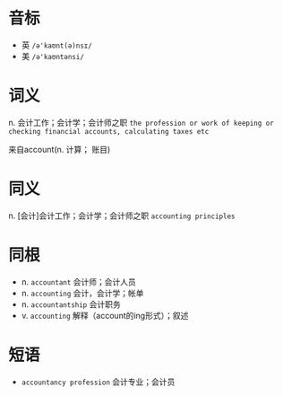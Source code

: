 # 音标

- 英 `/ə'kaʊnt(ə)nsɪ/`
- 美 `/ə'kaʊntənsi/`

# 词义

n. 会计工作；会计学；会计师之职
`the profession or work of keeping or checking financial accounts, calculating taxes etc`



来自account(n. 计算； 账目)

# 同义

n. [会计]会计工作；会计学；会计师之职
`accounting principles`

# 同根

- n. `accountant` 会计师；会计人员
- n. `accounting` 会计，会计学；帐单
- n. `accountantship` 会计职务
- v. `accounting` 解释（account的ing形式）；叙述

# 短语

- `accountancy profession` 会计专业；会计员

